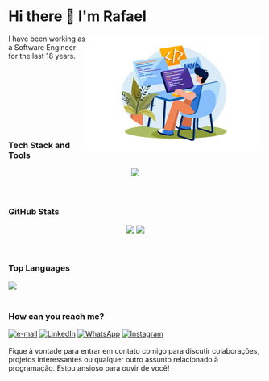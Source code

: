 
# Hi there 👋 I'm Rafael
<img src="https://github.com/RafaelMangerona/RafaelMangerona/blob/main/profile.png?raw=true" width="350x" align="right">
I have been working as a Software Engineer for the last 18 years.<br>
<br><br>
<br><br>
<br><br>
<br><br>

### Tech Stack and Tools
<div align="center">
    <img src="https://skillicons.dev/icons?i=java,spring,maven,mysql,postgres,mongo,angular,idea,eclipse,aws,github,git,docker,kubernetes,javascript&theme=dark">
</div>
<br><br>

### GitHub Stats
<div align="center">
    <img height="150em" src="https://github-readme-stats.vercel.app/api?username=RafaelMangerona&count_private=true&include_all_commits=true&show_icons=true&theme=dracula&hide_border=false&show_owner=true">
    <img height="150em" src="https://github-readme-streak-stats.herokuapp.com/?user=RafaelMangerona&count_private=true&include_all_commits=true&show_icons=true&theme=dracula&hide_border=false&show_owner=true">
</div>
<br><br>

### Top Languages
<img height="150em" src="https://github-readme-stats.vercel.app/api/top-langs/?username=RafaelMangeronatheme=dracula&hide_border=false&&layout=compact"/>
<br><br>

### How can you reach me?
<a href="#" title="Gmail"><img src="https://img.shields.io/badge/-GMail-FF0000?style=flat-square&labelColor=FF0000&logo=gmail&logoColor=white&link=LINK-DO-SEU-GMAIL" alt="e-mail"/></a>
<a href="#" title="LinkedIn"><img src="https://img.shields.io/badge/-Linkedin-0e76a8?style=flat-square&logo=Linkedin&logoColor=white&link=LINK-DO-SEU-LINKEDIN" alt="LinkedIn"/></a>
<a href="#" title="WhatsApp"><img src="https://img.shields.io/badge/-WhatsApp-25d366?style=flat-square&labelColor=25d366&logo=whatsapp&logoColor=white&link=API-DO-SEU-WHATSAPP" alt="WhatsApp"/></a>
<a href="#" title="Instagram"><img src="https://img.shields.io/badge/-Instagram-DF0174?style=flat-square&labelColor=DF0174&logo=instagram&logoColor=white&link=https://www.instagram.com/rafaelmangerona" alt="Instagram"/></a>
<br><br>
Fique à vontade para entrar em contato comigo para discutir colaborações, projetos interessantes ou qualquer outro assunto relacionado à programação. Estou ansioso para ouvir de você!
